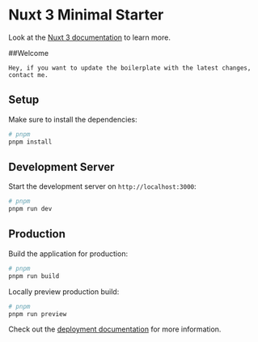 # Nuxt 3 Minimal Starter

Look at the [Nuxt 3 documentation](https://nuxt.com/docs/getting-started/introduction) to learn more.

##Welcome
```note
Hey, if you want to update the boilerplate with the latest changes, contact me.
```

## Setup

Make sure to install the dependencies:

```bash
# pnpm
pnpm install
```

## Development Server

Start the development server on `http://localhost:3000`:

```bash
# pnpm
pnpm run dev
```

## Production

Build the application for production:

```bash
# pnpm
pnpm run build
```

Locally preview production build:

```bash
# pnpm
pnpm run preview
```

Check out the [deployment documentation](https://nuxt.com/docs/getting-started/deployment) for more information.
